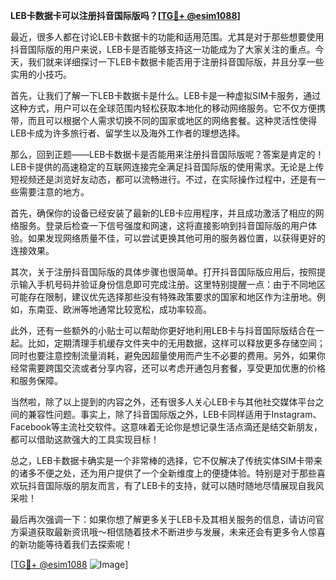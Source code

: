 **LEB卡数据卡可以注册抖音国际版吗？[[TG💪+ @esim1088](https://t.me/s/esim1088)]**

最近，很多人都在讨论LEB卡数据卡的功能和适用范围。尤其是对于那些想要使用抖音国际版的用户来说，LEB卡是否能够支持这一功能成为了大家关注的重点。今天，我们就来详细探讨一下LEB卡数据卡能否用于注册抖音国际版，并且分享一些实用的小技巧。

首先，让我们了解一下LEB卡数据卡是什么。LEB卡是一种虚拟SIM卡服务，通过这种方式，用户可以在全球范围内轻松获取本地化的移动网络服务。它不仅方便携带，而且可以根据个人需求切换不同的国家或地区的网络套餐。这种灵活性使得LEB卡成为许多旅行者、留学生以及海外工作者的理想选择。

那么，回到正题——LEB卡数据卡是否能用来注册抖音国际版呢？答案是肯定的！LEB卡提供的高速稳定的互联网连接完全满足抖音国际版的使用需求。无论是上传短视频还是浏览好友动态，都可以流畅进行。不过，在实际操作过程中，还是有一些需要注意的地方。

首先，确保你的设备已经安装了最新的LEB卡应用程序，并且成功激活了相应的网络服务。登录后检查一下信号强度和网速，这将直接影响到抖音国际版的用户体验。如果发现网络质量不佳，可以尝试更换其他可用的服务器位置，以获得更好的连接效果。

其次，关于注册抖音国际版的具体步骤也很简单。打开抖音国际版应用后，按照提示输入手机号码并验证身份信息即可完成注册。这里特别提醒一点：由于不同地区可能存在限制，建议优先选择那些没有特殊政策要求的国家和地区作为注册地。例如，东南亚、欧洲等地通常比较宽松，成功率较高。

此外，还有一些额外的小贴士可以帮助你更好地利用LEB卡与抖音国际版结合在一起。比如，定期清理手机缓存文件夹中的无用数据，这样可以释放更多存储空间；同时也要注意控制流量消耗，避免因超量使用而产生不必要的费用。另外，如果你经常需要跨国交流或者分享内容，还可以考虑开通包月套餐，享受更加优惠的价格和服务保障。

当然啦，除了以上提到的内容之外，还有很多人关心LEB卡与其他社交媒体平台之间的兼容性问题。事实上，除了抖音国际版之外，LEB卡同样适用于Instagram、Facebook等主流社交软件。这意味着无论你是想记录生活点滴还是结交新朋友，都可以借助这款强大的工具实现目标！

总之，LEB卡数据卡确实是一个非常棒的选择，它不仅解决了传统实体SIM卡带来的诸多不便之处，还为用户提供了一个全新维度上的便捷体验。特别是对于那些喜欢玩抖音国际版的朋友而言，有了LEB卡的支持，就可以随时随地尽情展现自我风采啦！

最后再次强调一下：如果你想了解更多关于LEB卡及其相关服务的信息，请访问官方渠道获取最新资讯哦～相信随着技术不断进步与发展，未来还会有更多令人惊喜的新功能等待着我们去探索呢！

[[TG💪+ @esim1088](https://t.me/s/esim1088) ![Image](https://i.postimg.cc/4NQfJmqS/Snipaste-2025-05-13-00-14-12.png)]